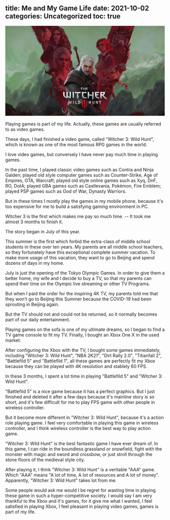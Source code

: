title: Me and My Game Life
date: 2021-10-02
categories: Uncategorized
toc: true
---

![Witcher](/uploads/persister-me-and-my-game-life-Witcher-2020-05-19_5ec3eb24973b8_vedmak-3-dikaia-okhota-geralt-tsiri-triss-iennifer-ciri-gera-1056x594.jpg)

Playing games is part of my life. Actually, these games are usually referred to as video games.

These days, I had finished a video game, called "Witcher 3: Wild Hunt", which is known as one of the most famous RPG games in the world.

I love video games, but conversely I have never pay much time in playing games. 

In the past time, I played classic video games such as Contra and Ninja Gaiden; played old style computer games such as Counter-Strike, Age of Empires, GTA, Warcraft; played old style online games such as Xyq, DnF, RO, DotA; played GBA games such as Castlevania, Pokémon, Fire Emblem; played PSP games such as God of War, Dynasty Warriors.

But in these times I mostly play the games in my mobile phone, because it's too expensive for me to build a satisfying gaming environment in PC.

Witcher 3 is the first which makes me pay so much time. -- It took me almost 3 months to finish it.

The story began in July of this year.

This summer is the first which forbid the extra-class of middle school students in these over ten years. My parents are all middle school teachers, so they fortunately have this exceptional complete summer vacation. To make more usage of this vacation, they want to go to Beijing and spend dozens of days in my home.

July is just the opening of the Tokyo Olympic Games. In order to give them a better home, my wife and I decide to buy a TV, so that my parents can spend their time on the Olympic live streaming or other TV Programs.

But when I paid the order for the inspiring 4K TV, my parents told me that they won't go to Beijing this Summer because the COVID-19 had been sprouting in Beijing again.

But the TV should not and could not be returned, so it normally becomes part of our daily entertainment.

Playing games on the sofa is one of my ultimate dreams, so I began to find a TV game console to fit my TV. Finally, I bought an Xbox One X in the used market.

After configuring the Xbox with the TV,  I bought some games immediately, including "Witcher 3: Wild Hunt", "NBA 2K21", "Dirt Rally 2.0", "Titianfall 2", "Battlefild 5" and "Battlefild 1", all these games are perfectly fit my Xbox because they can be played with 4K resolution and stablely 60 FPS.

In these 3 months, I spent a lot time in playing "Battlefild 5" and "Witcher 3: Wild Hunt".

"Battlefild 5" is a nice game because it has a perfect graphics. But I just finished and deleted it after a few days because it's mainline story is so short, and it's few difficult for me to play FPS game with other people in wireless controller.

But it become more different in "Witcher 3: Wild Hunt", because it's a action role playing game. I feel very comfortable in playing this game in wireless controller, and I think wireless controller is the best way to play action game.

"Witcher 3: Wild Hunt" is the best fantastic game I have ever dream of. In this game, I can ride in the boundless grassland or snowfield, fight with the monster with magic and sword and crossbow, or just stroll through the stone floors of the medieval style city.

After playing it, I think "Witcher 3: Wild Hunt" is a veritable "AAA" game. Which "AAA" means "A lot of time, A lot of resources and A lot of money". Apparently, "Witcher 3: Wild Hunt" takes lot from me.

Some people would ask me would I be regret for wasting time in playing these game in such a hyper-competitive society. I would say I am very thankful to the Xbox and it's games, for it give me what I wanted, I feel satisfied in playing Xbox, I feel pleasant in playing video games, games is part of my life.
